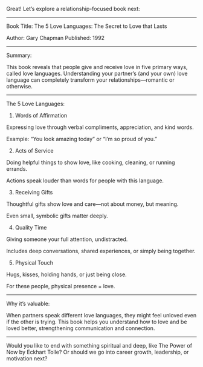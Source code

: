 Great! Let’s explore a relationship-focused book next:


---

Book Title: The 5 Love Languages: The Secret to Love that Lasts

Author: Gary Chapman
Published: 1992


---

Summary:

This book reveals that people give and receive love in five primary ways, called love languages. Understanding your partner’s (and your own) love language can completely transform your relationships—romantic or otherwise.


---

The 5 Love Languages:

1. Words of Affirmation

Expressing love through verbal compliments, appreciation, and kind words.

Example: “You look amazing today” or “I’m so proud of you.”


2. Acts of Service

Doing helpful things to show love, like cooking, cleaning, or running errands.

Actions speak louder than words for people with this language.


3. Receiving Gifts

Thoughtful gifts show love and care—not about money, but meaning.

Even small, symbolic gifts matter deeply.


4. Quality Time

Giving someone your full attention, undistracted.

Includes deep conversations, shared experiences, or simply being together.


5. Physical Touch

Hugs, kisses, holding hands, or just being close.

For these people, physical presence = love.



---

Why it’s valuable:

When partners speak different love languages, they might feel unloved even if the other is trying. This book helps you understand how to love and be loved better, strengthening communication and connection.


---

Would you like to end with something spiritual and deep, like The Power of Now by Eckhart Tolle? Or should we go into career growth, leadership, or motivation next?

